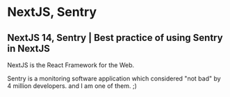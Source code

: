 # NextJS, Sentry

## NextJS 14, Sentry | Best practice of using Sentry in NextJS


NextJS is the React Framework for the Web.

Sentry is a monitoring software application which considered "not bad" by 4 million developers. and I am one of them. ;)
